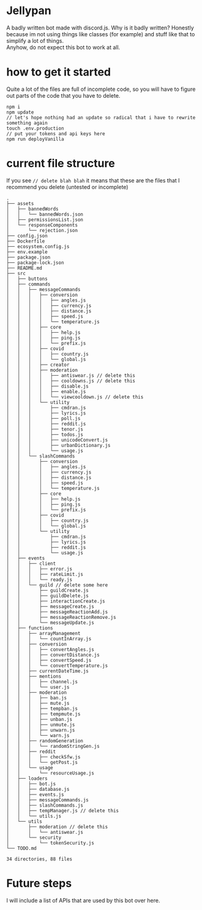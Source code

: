 # Jellypan

A badly written bot made with discord.js. Why is it badly written? Honestly because im not using things like classes (for example) and stuff like that to simplify a lot of things.           
Anyhow, do not expect this bot to work at all.          

# how to get it started

Quite a lot of the files are full of incomplete code, so you will have to figure out parts of the code that you have to delete.
```
npm i
npm update
// let's hope nothing had an update so radical that i have to rewrite something again
touch .env.production
// put your tokens and api keys here
npm run deployVanilla
```


# current file structure

If you see `// delete blah blah` it means that these are the files that I recommend you delete (untested or incomplete)

```
.
├── assets
│   ├── bannedWords
│   │   └── bannedWords.json
│   ├── permissionsList.json
│   └── responseComponents
│       └── rejection.json
├── config.json
├── Dockerfile
├── ecosystem.config.js
├── env.example
├── package.json
├── package-lock.json
├── README.md
├── src
│   ├── buttons
│   ├── commands
│   │   ├── messageCommands
│   │   │   ├── conversion
│   │   │   │   ├── angles.js
│   │   │   │   ├── currency.js
│   │   │   │   ├── distance.js
│   │   │   │   ├── speed.js
│   │   │   │   └── temperature.js
│   │   │   ├── core
│   │   │   │   ├── help.js
│   │   │   │   ├── ping.js
│   │   │   │   └── prefix.js
│   │   │   ├── covid
│   │   │   │   ├── country.js
│   │   │   │   └── global.js
│   │   │   ├── creator
│   │   │   ├── moderation
│   │   │   │   ├── antiswear.js // delete this
│   │   │   │   ├── cooldowns.js // delete this
│   │   │   │   ├── disable.js
│   │   │   │   ├── enable.js
│   │   │   │   └── viewcooldown.js // delete this
│   │   │   └── utility
│   │   │       ├── cmdran.js
│   │   │       ├── lyrics.js
│   │   │       ├── poll.js
│   │   │       ├── reddit.js
│   │   │       ├── tenor.js
│   │   │       ├── todos.js
│   │   │       ├── unicodeConvert.js
│   │   │       ├── urbanDictionary.js
│   │   │       └── usage.js
│   │   └── slashCommands
│   │       ├── conversion
│   │       │   ├── angles.js
│   │       │   ├── currency.js
│   │       │   ├── distance.js
│   │       │   ├── speed.js
│   │       │   └── temperature.js
│   │       ├── core
│   │       │   ├── help.js
│   │       │   ├── ping.js
│   │       │   └── prefix.js
│   │       ├── covid
│   │       │   ├── country.js
│   │       │   └── global.js
│   │       └── utility
│   │           ├── cmdran.js
│   │           ├── lyrics.js
│   │           ├── reddit.js
│   │           └── usage.js
│   ├── events
│   │   ├── client
│   │   │   ├── error.js
│   │   │   ├── rateLimit.js
│   │   │   └── ready.js
│   │   └── guild // delete some here
│   │       ├── guildCreate.js
│   │       ├── guildDelete.js
│   │       ├── interactionCreate.js
│   │       ├── messageCreate.js
│   │       ├── messageReactionAdd.js
│   │       ├── messageReactionRemove.js
│   │       └── messageUpdate.js
│   ├── functions
│   │   ├── arrayManagement
│   │   │   └── countInArray.js
│   │   ├── conversion
│   │   │   ├── convertAngles.js
│   │   │   ├── convertDistance.js
│   │   │   ├── convertSpeed.js
│   │   │   └── convertTemperature.js
│   │   ├── currentDateTime.js
│   │   ├── mentions
│   │   │   ├── channel.js
│   │   │   └── user.js
│   │   ├── moderation
│   │   │   ├── ban.js
│   │   │   ├── mute.js
│   │   │   ├── tempban.js
│   │   │   ├── tempmute.js
│   │   │   ├── unban.js
│   │   │   ├── unmute.js
│   │   │   ├── unwarn.js
│   │   │   └── warn.js
│   │   ├── randomGeneration
│   │   │   └── randomStringGen.js
│   │   ├── reddit
│   │   │   ├── checkSfw.js
│   │   │   └── getPost.js
│   │   └── usage
│   │       └── resourceUsage.js
│   ├── loaders
│   │   ├── bot.js
│   │   ├── database.js
│   │   ├── events.js
│   │   ├── messageCommands.js
│   │   ├── slashCommands.js
│   │   ├── tempManager.js // delete this
│   │   └── utils.js
│   └── utils
│       ├── moderation // delete this
│       │   └── antiswear.js
│       └── security
│           └── tokenSecurity.js
└── TODO.md

34 directories, 88 files

```

# Future steps

I will include a list of APIs that are used by this bot over here.
